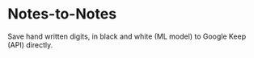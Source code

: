 # Notes-to-Notes
Save hand written digits, in black and white (ML model) to Google Keep (API) directly.
